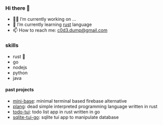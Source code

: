 ### Hi there 👋

- 🧑‍🏭 I’m currently working on ...
- 🌱 I’m currently learning [rust](https://www.rust-lang.org) language
- 📫 How to reach me: c0d3.dump@gmail.com

### skills
- rust 🦀
- go
- nodejs
- python
- java

#### past projects

- [mini-base](https://github.com/c0d3-dump/mini-base): minimal terminal based firebase alternative
- [plang](https://github.com/c0d3-dump/plang): dead simple interpreted programming language written in rust 
- [todo-tui](https://github.com/c0d3-dump/todo-tui): todo list app in rust written in go 
- [sqlite-tui-go](https://github.com/c0d3-dump/sqlite-tui-go): sqlite tui app to manipulate database
